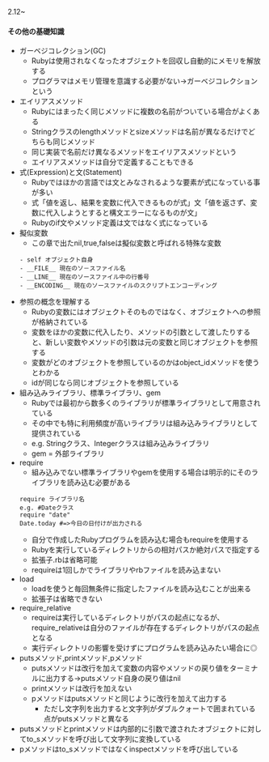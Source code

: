 2.12~ 
#### その他の基礎知識
- ガーベジコレクション(GC)
    - Rubyは使用されなくなったオブジェクトを回収し自動的にメモリを解放する
    - プログラマはメモリ管理を意識する必要がない→ガーベジコレクションという
- エイリアスメソッド
    - Rubyにはまったく同じメソッドに複数の名前がついている場合がよくある
    - Stringクラスのlengthメソッドとsizeメソッドは名前が異なるだけでどちらも同じメソッド
    - 同じ実装で名前だけ異なるメソッドをエイリアスメソッドという
    - エイリアスメソッドは自分で定義することもできる
- 式(Expression)と文(Statement)
    - Rubyではほかの言語では文とみなされるような要素が式になっている事が多い
    - 式「値を返し、結果を変数に代入できるものが式」文「値を返さず、変数に代入しようとすると構文エラーになるものが文」
    - Rubyのif文やメソッド定義は文ではなく式になっている
- 擬似変数
    - この章で出たnil,true,falseは擬似変数と呼ばれる特殊な変数
    ```
    - self オブジェクト自身
    - __FILE__ 現在のソ－スファイル名
    - __LINE__ 現在のソースファイル中の行番号
    - __ENCODING__ 現在のソースファイルのスクリプトエンコーディング
    ```
- 参照の概念を理解する
    - Rubyの変数にはオブジェクトそのものではなく、オブジェクトへの参照が格納されている
    - 変数をほかの変数に代入したり、メソッドの引数として渡したりすると、新しい変数やメソッドの引数は元の変数と同じオブジェクトを参照する
    - 変数がどのオブジェクトを参照しているのかはobject_idメソッドを使うとわかる
    - idが同じなら同じオブジェクトを参照している
- 組み込みライブラリ、標準ライブラリ、gem
    - Rubyでは最初から数多くのライブラリが標準ライブラリとして用意されている
    - その中でも特に利用頻度が高いライブラリは組み込みライブラリとして提供されている
    - e.g. Stringクラス、Integerクラスは組み込みライブラリ
    - gem = 外部ライブラリ
- require
    - 組み込みでない標準ライブラリやgemを使用する場合は明示的にそのライブラリを読み込む必要がある
    ```
    require ライブラリ名
    e.g. #Dateクラス
    require "date"
    Date.today #=>今日の日付けが出力される
    ```
    - 自分で作成したRubyプログラムを読み込む場合もrequireを使用する
    - Rubyを実行しているディレクトリからの相対パスか絶対パスで指定する
    - 拡張子.rbは省略可能
    - requireは1回しかでライブラリやrbファイルを読み込まない
- load
    - loadを使うと毎回無条件に指定したファイルを読み込むことが出来る
    - 拡張子は省略できない
- require_relative
    - requireは実行しているディレクトリがパスの起点になるが、require_relativeは自分のファイルが存在するディレクトリがパスの起点となる
    - 実行ディレクトリの影響を受けずにプログラムを読み込みたい場合に◎
- putsメソッド,printメソッド,pメソッド
    - putsメソッドは改行を加えて変数の内容やメソッドの戻り値をターミナルに出力する→putsメソッド自身の戻り値はnil
    - printメソッドは改行を加えない
    - pメソッドはputsメソッドと同じように改行を加えて出力する
        - ただし文字列を出力すると文字列がダブルクォートで囲まれている点がputsメソッドと異なる
- putsメソッドとprintメソッドは内部的に引数で渡されたオブジェクトに対してto_sメソッドを呼び出して文字列に変換している
- pメソッドはto_sメソッドではなくinspectメソッドを呼び出している
